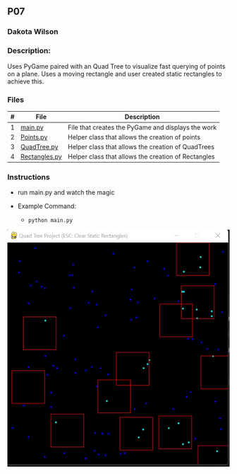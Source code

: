 ## P07
### Dakota Wilson
### Description:

Uses PyGame paired with an Quad Tree to visualize fast querying of points on a plane. Uses a moving rectangle and user created static rectangles to achieve this.

### Files

|   #   | File                                                                                                                                | Description                                                 |
| :---: | ----------------------------------------------------------------------------------------------------------------------------------- | ----------------------------------------------------------- |
|   1   | [main.py](https://github.com/DakTheProgrammer/4553-Spatial-DS/blob/main/Assignments/P07/main.py)                                    | File that creates the PyGame and displays the work          |
|   2   | [Points.py](https://github.com/DakTheProgrammer/4553-Spatial-DS/blob/main/Assignments/P07/Points.py)                                | Helper class that allows the creation of points             |
|   3   | [QuadTree.py](https://github.com/DakTheProgrammer/4553-Spatial-DS/blob/main/Assignments/P07/QuadTree.py)                            | Helper class that allows the creation of QuadTrees          |
|   4   | [Rectangles.py](https://github.com/DakTheProgrammer/4553-Spatial-DS/blob/main/Assignments/P07/Rectangles.py)                        | Helper class that allows the creation of Rectangles         |

### Instructions

- run main.py and watch the magic

- Example Command:
    - `python main.py`

<img src="..\..\Images\P07.jpg" width="1000">